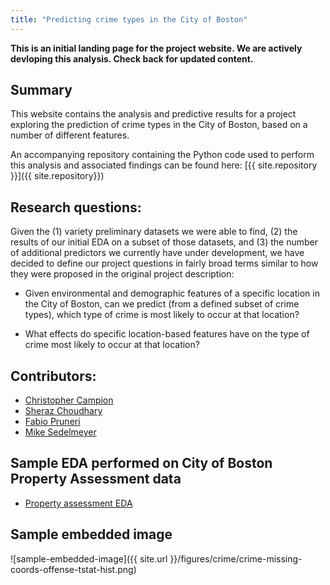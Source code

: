 ```yaml
---
title: "Predicting crime types in the City of Boston"
---
```


**This is an initial landing page for the project website. We are actively devloping this analysis. Check back for updated content.**

## Summary

This website contains the analysis and predictive results for a project exploring the prediction of crime types in the City of Boston, based on a number of different features.

An accompanying repository containing the Python code used to perform this analysis and associated findings can be found here: [{{ site.repository }}]({{ site.repository}})

## Research questions:

Given the (1) variety preliminary datasets we were able to find, (2) the results of our initial EDA on a subset of those datasets, and (3) the number of additional predictors we currently have under development, we have decided to define our project questions in fairly broad terms similar to how they were proposed in
the original project description:

- Given environmental and demographic features of a specific location in the City of Boston, can we predict (from a
defined subset of crime types), which type of crime is most likely to occur at that location?

- What effects do specific location-based features have on the type of crime most likely to occur at that location?

## Contributors:
- [Christopher Campion](https://github.com/ccampion)
- [Sheraz Choudhary](https://github.com/sherazch00)
- [Fabio Pruneri](https://github.com/FabioPru)
- [Mike Sedelmeyer](https://github.com/sedelmeyer)

## Sample EDA performed on City of Boston Property Assessment data

- [Property assessment EDA](pages/data-property.md)

## Sample embedded image

![sample-embedded-image]({{ site.url }}/figures/crime/crime-missing-coords-offense-tstat-hist.png)